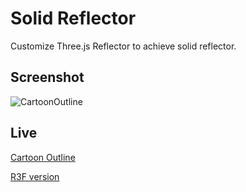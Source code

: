# Solid Reflector

Customize Three.js Reflector to achieve solid reflector.

## Screenshot

![CartoonOutline](assets/solid-reflector.png)

## Live

[Cartoon Outline](https://cartoon-outline.netlify.app/)

[R3F version](https://github.com/lehquan/cartoon-outline)
